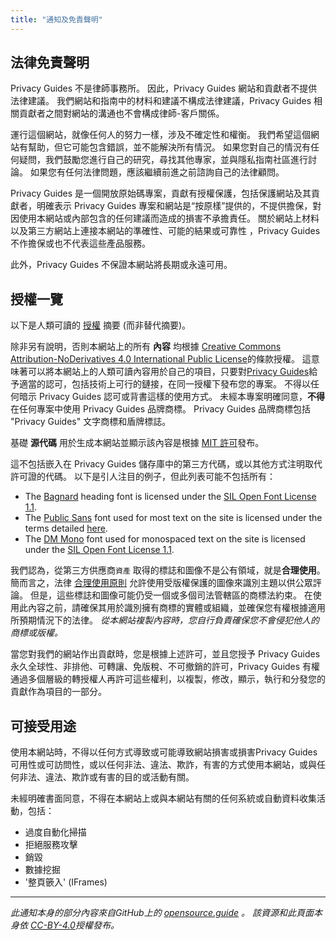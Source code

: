 ```yaml
---
title: "通知及免責聲明"
---
```


## 法律免責聲明

Privacy Guides 不是律師事務所。 因此，Privacy Guides 網站和貢獻者不提供法律建議。 我們網站和指南中的材料和建議不構成法律建議，Privacy Guides 相關貢獻者之間對網站的溝通也不會構成律師-客戶關係。

運行這個網站，就像任何人的努力一樣，涉及不確定性和權衡。 我們希望這個網站有幫助，但它可能包含錯誤，並不能解決所有情況。 如果您對自己的情況有任何疑問，我們鼓勵您進行自己的研究，尋找其他專家，並與隱私指南社區進行討論。 如果您有任何法律問題，應該繼續前進之前諮詢自己的法律顧問。

Privacy Guides 是一個開放原始碼專案，貢獻有授權保護，包括保護網站及其貢獻者，明確表示 Privacy Guides 專案和網站是“按原樣”提供的，不提供擔保，對因使用本網站或內部包含的任何建議而造成的損害不承擔責任。 關於網站上材料以及第三方網站上連接本網站的準確性、可能的結果或可靠性 ，Privacy Guides 不作擔保或也不代表這些產品服務。

此外，Privacy Guides  不保證本網站將長期或永遠可用。

## 授權一覽

<div class="admonition danger" markdown>

以下是人類可讀的 [授權](https://github.com/privacyguides/privacyguides.org/blob/main/README.md#license) 摘要 (而非替代摘要)。

</div>

除非另有說明，否則本網站上的所有 **內容** 均根據 [Creative Commons Attribution-NoDerivatives 4.0 International Public License](https://github.com/privacyguides/privacyguides.org/blob/main/LICENSE)的條款授權。 這意味著可以將本網站上的人類可讀內容用於自己的項目，只要對[Privacy Guides](https://www.privacyguides.org)給予適當的認可，包括技術上可行的鏈接，在同一授權下發布您的專案。 不得以任何暗示 Privacy Guides 認可或背書這樣的使用方式。 未經本專案明確同意，**不得**在任何專案中使用 Privacy Guides 品牌商標。 Privacy Guides  品牌商標包括 "Privacy Guides" 文字商標和盾牌標誌。

基礎 **源代碼** 用於生成本網站並顯示該內容是根據 [MIT 許可](https://github.com/privacyguides/privacyguides.org/tree/main/LICENSE-CODE)發布。

這不包括嵌入在 Privacy Guides 儲存庫中的第三方代碼，或以其他方式注明取代許可證的代碼。 以下是引人注目的例子，但此列表可能不包括所有：

* The [Bagnard](https://github.com/privacyguides/brand/tree/67166ed8b641d8ac1837d0b75329e02ed4056704/fonts/Bagnard) heading font is licensed under the [SIL Open Font License 1.1](https://github.com/privacyguides/brand/blob/67166ed8b641d8ac1837d0b75329e02ed4056704/fonts/Bagnard/LICENSE.txt).
* The [Public Sans](https://github.com/privacyguides/brand/tree/67166ed8b641d8ac1837d0b75329e02ed4056704/fonts/Public%20Sans) font used for most text on the site is licensed under the terms detailed [here](https://github.com/privacyguides/brand/blob/67166ed8b641d8ac1837d0b75329e02ed4056704/fonts/Public%20Sans/LICENSE.txt).
* The [DM Mono](https://github.com/privacyguides/brand/tree/67166ed8b641d8ac1837d0b75329e02ed4056704/fonts/DM%20Mono) font used for monospaced text on the site is licensed under the [SIL Open Font License 1.1](https://github.com/privacyguides/brand/blob/67166ed8b641d8ac1837d0b75329e02ed4056704/fonts/DM%20Mono/LICENSE.txt).

我們認為，從第三方供應商`資產` 取得的標誌和圖像不是公有領域，就是**合理使用**。 簡而言之，法律 [合理使用原則](https://copyright.gov/fair-use/more-info.html) 允許使用受版權保護的圖像來識別主題以供公眾評論。 但是，這些標誌和圖像可能仍受一個或多個司法管轄區的商標法約束。 在使用此內容之前，請確保其用於識別擁有商標的實體或組織，並確保您有權根據適用所預期情況下的法律。 *從本網站複製內容時，您自行負責確保您不會侵犯他人的商標或版權。*

當您對我們的網站作出貢獻時，您是根據上述許可，並且您授予 Privacy Guides 永久全球性、非排他、可轉讓、免版稅、不可撤銷的許可，Privacy Guides  有權通過多個層級的轉授權人再許可這些權利，以複製，修改，顯示，執行和分發您的貢獻作為項目的一部分。

## 可接受用途

使用本網站時，不得以任何方式導致或可能導致網站損害或損害Privacy Guides 可用性或可訪問性，或以任何非法、違法、欺詐，有害的方式使用本網站，或與任何非法、違法、欺詐或有害的目的或活動有關。

未經明確書面同意，不得在本網站上或與本網站有關的任何系統或自動資料收集活動，包括：

* 過度自動化掃描
* 拒絕服務攻擊
* 銷毀
* 數據挖掘
* '整頁篏入' (IFrames)

---

*此通知本身的部分內容來自GitHub上的 [opensource.guide](https://github.com/github/opensource.guide/blob/master/notices.md) 。 該資源和此頁面本身依 [CC-BY-4.0](https://creativecommons.org/licenses/by-sa/4.0)授權發布。*

